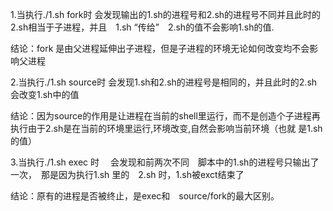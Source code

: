 
1.当执行./1.sh fork时 会发现输出的1.sh的进程号和2.sh的进程号不同并且此时的2.sh相当于子进程，并且　1.sh “传给”　2.sh的值不会影响1.sh的值.

结论：fork 是由父进程延伸出子进程，但是子进程的环境无论如何改变均不会影响父进程

2.当执行./1.sh source时 会发现1.sh和2.sh的进程号是相同的，并且此时的2.sh会改变1.sh中的值


结论：因为source的作用是让进程在当前的shell里运行，而不是创造个子进程再执行由于2.sh是在当前的环境里运行,环境改变,自然会影响当前环境（也就
是1.sh的值）

3.当执行./1.sh exec 时 　会发现和前两次不同　脚本中的1.sh的进程号只输出了一次，　那是因为执行1.sh 里的　2.sh 时，1.sh被exct结束了


结论：原有的进程是否被终止，是exec和　source/fork的最大区别。
